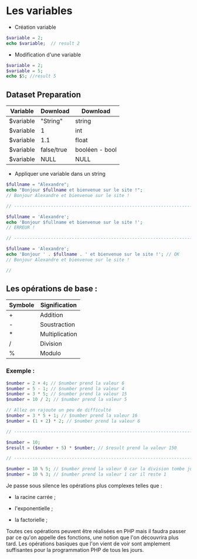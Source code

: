 Les variables
===

- Création variable 
```php
$variable = 2;
echo $variable;  // result 2
```
  
- Modification d'une variable

```php
$variable = 2;
$variable = 5; 
echo $5; //result 5
```

## Dataset Preparation
| Variable | Download | Download |
| ---     | ---   | ---   |
| $variable | "String" | string |
| $variable | 1 | int | 
| $variable| 1.1 | float |
| $variable| false/true | booléen -  bool|
| $variable| NULL | NULL |


- Appliquer une variable dans un string

```php
$fullname = "Alexandre";
echo "Bonjour $fullname et bienvenue sur le site !";
// Bonjour Alexandre et bienvenue sur le site !

// ---------------------------------------------------------------------

$fullname = 'Alexandre';
echo 'Bonjour $fullname et bienvenue sur le site !'; 
// ERREUR !

// ---------------------------------------------------------------------

$fullname = 'Alexandre';
echo 'Bonjour ' . $fullname . ' et bienvenue sur le site !'; // OK
// Bonjour Alexandre et bienvenue sur le site !

// 
```

## Les opérations de base : 
| Symbole | Signification |
| ---     | ---   |
| +     | Addition   |
| -     | Soustraction   |
| *     | Multiplication   |
| /     | Division   |
| %     | Modulo   |

### Exemple :

```PHP 
$number = 2 + 4; // $number prend la valeur 6
$number = 5 - 1; // $number prend la valeur 4
$number = 3 * 5; // $number prend la valeur 15
$number = 10 / 2; // $number prend la valeur 5

// Allez on rajoute un peu de difficulté
$number = 3 * 5 + 1; // $number prend la valeur 16
$number = (1 + 2) * 2; // $number prend la valeur 6

// -----------------------------------------------------------------------------------------

$number = 10;
$result = ($number + 5) * $number; // $result prend la valeur 150

// ------------------------------------------------------------------------------------------

$number = 10 % 5; // $number prend la valeur 0 car la division tombe juste
$number = 10 % 3; // $number prend la valeur 1 car il reste 1
```

Je passe sous silence les opérations plus complexes telles que :

- la racine carrée ;

- l'exponentielle ;

- la factorielle ;


Toutes ces opérations peuvent être réalisées en PHP mais il faudra passer par ce qu'on appelle des fonctions, une notion que l'on découvrira plus tard. Les opérations basiques que l'on vient de voir sont amplement suffisantes pour la programmation PHP de tous les jours.



